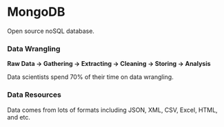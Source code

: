 # MongoDB
Open source noSQL database.

### Data Wrangling
__Raw Data -> Gathering -> Extracting -> Cleaning -> Storing -> Analysis__  

Data scientists spend 70% of their time on data wrangling.  

### Data Resources
Data comes from lots of formats including JSON, XML, CSV, Excel, HTML, and etc.
